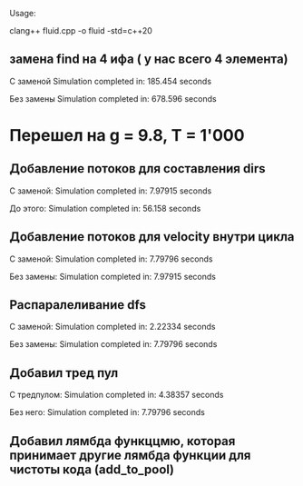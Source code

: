 Usage:

clang++ fluid.cpp -o fluid -std=c++20


## замена find на 4 ифа ( у нас всего 4 элемента)

С заменой 
Simulation completed in: 185.454 seconds

Без замены 
Simulation completed in: 678.596 seconds

# Перешел на g = 9.8, T = 1'000

## Добавление потоков для составления dirs
С заменой:
Simulation completed in: 7.97915 seconds

До этого:
Simulation completed in: 56.158 seconds

## Добавление потоков для velocity внутри цикла
С заменой:
Simulation completed in: 7.79796 seconds

Без замены: 
Simulation completed in: 7.97915 seconds

## Распаралеливание dfs

С заменой:
Simulation completed in: 2.22334 seconds

Без замены:
Simulation completed in: 7.79796 seconds

## Добавил тред пул 
С тредпулом:
Simulation completed in: 4.38357 seconds


Без него: 
Simulation completed in: 7.79796 seconds

## Добавил лямбда функццмю, которая принимает другие лямбда функции для чистоты кода (add_to_pool)